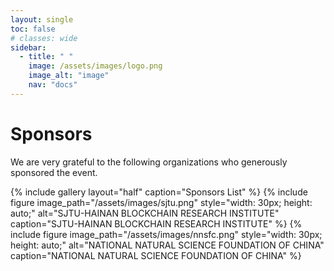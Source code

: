 ```yaml
---
layout: single
toc: false
# classes: wide
sidebar:  
  - title: " "   
    image: /assets/images/logo.png
    image_alt: "image"
    nav: "docs"
---
```


# Sponsors
We are very grateful to the following organizations who generously sponsored the event.

{% include gallery layout="half" caption="Sponsors List" %}
{% include figure image_path="/assets/images/sjtu.png" style="width: 30px; height: auto;" alt="SJTU-HAINAN BLOCKCHAIN RESEARCH INSTITUTE" caption="SJTU-HAINAN BLOCKCHAIN RESEARCH INSTITUTE" %}
{% include figure image_path="/assets/images/nnsfc.png" style="width: 30px; height: auto;" alt="NATIONAL NATURAL SCIENCE FOUNDATION OF CHINA" caption="NATIONAL NATURAL SCIENCE FOUNDATION OF CHINA" %}

